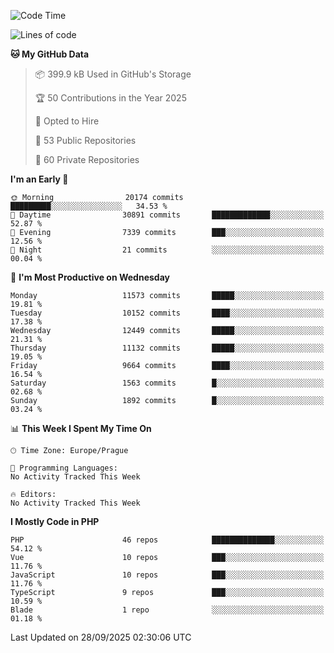 <!--START_SECTION:waka-->
![Code Time](http://img.shields.io/badge/Code%20Time-1%2C584%20hrs%203%20mins-blue)

![Lines of code](https://img.shields.io/badge/From%20Hello%20World%20I%27ve%20Written-16.7%20million%20lines%20of%20code-blue)

**🐱 My GitHub Data** 

> 📦 399.9 kB Used in GitHub's Storage 
 > 
> 🏆 50 Contributions in the Year 2025
 > 
> 💼 Opted to Hire
 > 
> 📜 53 Public Repositories 
 > 
> 🔑 60 Private Repositories 
 > 
**I'm an Early 🐤** 

```text
🌞 Morning                20174 commits       █████████░░░░░░░░░░░░░░░░   34.53 % 
🌆 Daytime                30891 commits       █████████████░░░░░░░░░░░░   52.87 % 
🌃 Evening                7339 commits        ███░░░░░░░░░░░░░░░░░░░░░░   12.56 % 
🌙 Night                  21 commits          ░░░░░░░░░░░░░░░░░░░░░░░░░   00.04 % 
```
📅 **I'm Most Productive on Wednesday** 

```text
Monday                   11573 commits       █████░░░░░░░░░░░░░░░░░░░░   19.81 % 
Tuesday                  10152 commits       ████░░░░░░░░░░░░░░░░░░░░░   17.38 % 
Wednesday                12449 commits       █████░░░░░░░░░░░░░░░░░░░░   21.31 % 
Thursday                 11132 commits       █████░░░░░░░░░░░░░░░░░░░░   19.05 % 
Friday                   9664 commits        ████░░░░░░░░░░░░░░░░░░░░░   16.54 % 
Saturday                 1563 commits        █░░░░░░░░░░░░░░░░░░░░░░░░   02.68 % 
Sunday                   1892 commits        █░░░░░░░░░░░░░░░░░░░░░░░░   03.24 % 
```


📊 **This Week I Spent My Time On** 

```text
🕑︎ Time Zone: Europe/Prague

💬 Programming Languages: 
No Activity Tracked This Week

🔥 Editors: 
No Activity Tracked This Week
```

**I Mostly Code in PHP** 

```text
PHP                      46 repos            ██████████████░░░░░░░░░░░   54.12 % 
Vue                      10 repos            ███░░░░░░░░░░░░░░░░░░░░░░   11.76 % 
JavaScript               10 repos            ███░░░░░░░░░░░░░░░░░░░░░░   11.76 % 
TypeScript               9 repos             ███░░░░░░░░░░░░░░░░░░░░░░   10.59 % 
Blade                    1 repo              ░░░░░░░░░░░░░░░░░░░░░░░░░   01.18 % 
```




 Last Updated on 28/09/2025 02:30:06 UTC
<!--END_SECTION:waka-->
<!--
**AlexKratky/AlexKratky** is a ✨ _special_ ✨ repository because its `README.md` (this file) appears on your GitHub profile.

Here are some ideas to get you started:

- 🔭 I’m currently working on ...
- 🌱 I’m currently learning ...
- 👯 I’m looking to collaborate on ...
- 🤔 I’m looking for help with ...
- 💬 Ask me about ...
- 📫 How to reach me: ...
- 😄 Pronouns: ...
- ⚡ Fun fact: ...
-->
